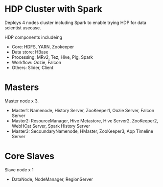 HDP Cluster with Spark
======================

Deploys 4 nodes cluster including Spark to enable trying HDP for data scientist usecase.

HDP components includeing
- Core: HDFS, YARN, Zookeeper
- Data store: HBase
- Processing: MRv2, Tez, Hive, Pig, Spark
- Workflow: Oozie, Falcon
- Others: Slider, Client

# Masters
Master node x 3.
- Master1: Namenode, History Server, ZooKeeper1, Oozie Server, Falcon Server
- Master2: ResourceManager, Hive Metastore, Hive Server2, ZooKeeper2, WebHCat Server, Spark History Server
- Master3: SecoundaryNamenode, HMaster, ZooKeeper3, App Timeline Server

# Core Slaves
Slave node x 1
- DataNode, NodeManager, RegionServer

